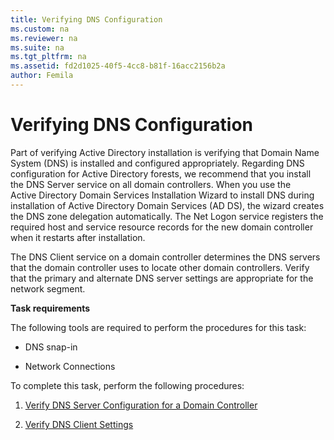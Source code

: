 ```yaml
---
title: Verifying DNS Configuration
ms.custom: na
ms.reviewer: na
ms.suite: na
ms.tgt_pltfrm: na
ms.assetid: fd2d1025-40f5-4cc8-b81f-16acc2156b2a
author: Femila
---
```

# Verifying DNS Configuration
  Part of verifying Active Directory installation is verifying that Domain Name System \(DNS\) is installed and configured appropriately. Regarding DNS configuration for Active Directory forests, we recommend that you install the DNS Server service on all domain controllers. When you use the Active Directory Domain Services Installation Wizard to install DNS during installation of Active Directory Domain Services \(AD DS\), the wizard creates the DNS zone delegation automatically. The Net Logon service registers the required host and service resource records for the new domain controller when it restarts after installation.  
  
 The DNS Client service on a domain controller determines the DNS servers that the domain controller uses to locate other domain controllers. Verify that the primary and alternate DNS server settings are appropriate for the network segment.  
  
 **Task requirements**  
  
 The following tools are required to perform the procedures for this task:  
  
-   DNS snap\-in  
  
-   Network Connections  
  
 To complete this task, perform the following procedures:  
  
1.  [Verify DNS Server Configuration for a Domain Controller](../Topic/Verify-DNS-Server-Configuration-for-a-Domain-Controller.md)  
  
2.  [Verify DNS Client Settings](../Topic/Verify-DNS-Client-Settings.md)  
  
  
